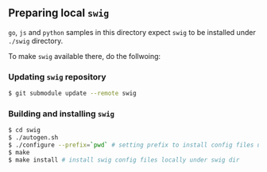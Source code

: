 ## Preparing local `swig`
`go`, `js` and `python` samples in this directory expect `swig` to be installed under `./swig` directory.

To make `swig` available there, do the follwoing:

### Updating `swig` repository

```bash
$ git submodule update --remote swig
```

### Building and installing `swig`

```bash
$ cd swig
$ ./autogen.sh
$ ./configure --prefix=`pwd` # setting prefix to install config files under swig dir
$ make
$ make install # install swig config files locally under swig dir
```
